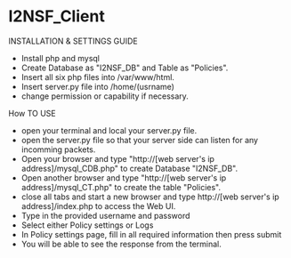 # I2NSF_Client

INSTALLATION & SETTINGS GUIDE

  - Install php and mysql
  - Create Database as "I2NSF_DB" and Table as "Policies".
  - Insert all six php files into /var/www/html.
  - Insert server.py file into /home/(usrname)
  - change permission or capability if necessary.

How TO USE
  - open your terminal and local your server.py file.
  - open the server.py file so that your server side can listen for any incomming packets.
  - Open your browser and type "http://[web server's ip address]/mysql_CDB.php" to create Database "I2NSF_DB".
  - Open another browser and type "http://[web server's ip address]/mysql_CT.php" to create the table "Policies".
  - close all tabs and start a new browser and type http://[web server's ip address]/index.php to access the Web UI.
  - Type in the provided username and password
  - Select either Policy settings or Logs
  - In Policy settings page, fill in all required information then press submit
  - You will be able to see the response from the terminal.  

